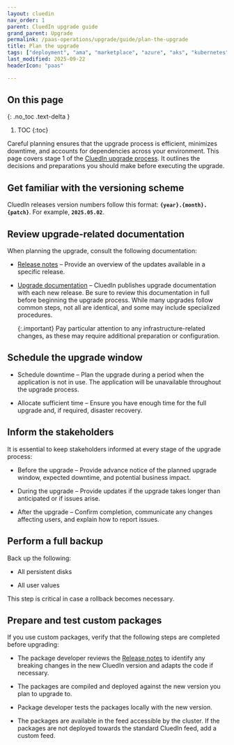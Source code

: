```yaml
---
layout: cluedin
nav_order: 1
parent: CluedIn upgrade guide
grand_parent: Upgrade
permalink: /paas-operations/upgrade/guide/plan-the-upgrade
title: Plan the upgrade
tags: ["deployment", "ama", "marketplace", "azure", "aks", "kubernetes", "upgrade"]
last_modified: 2025-09-22
headerIcon: "paas"

---
```

## On this page
{: .no_toc .text-delta }
1. TOC
{:toc}

Careful planning ensures that the upgrade process is efficient, minimizes downtime, and accounts for dependencies across your environment. This page covers stage 1 of the [CluedIn upgrade process](/paas-operations/upgrade/guide). It outlines the decisions and preparations you should make before executing the upgrade.

## Get familiar with the versioning scheme 

CluedIn releases version numbers follow this format: **`{year}.{month}.{patch}`**. For example, **`2025.05.02`**.

## Review upgrade-related documentation

When planning the upgrade, consult the following documentation:

- [Release notes](/release-notes) – Provide an overview of the updates available in a specific release.

- [Upgrade documentation](/paas-operations/upgrade) – CluedIn publishes upgrade documentation with each new release. Be sure to review this documentation in full before beginning the upgrade process. While many upgrades follow common steps, not all are identical, and some may include specialized procedures. 

    {:.important}
    Pay particular attention to any infrastructure-related changes, as these may require additional preparation or configuration.

## Schedule the upgrade window

- Schedule downtime – Plan the upgrade during a period when the application is not in use. The application will be unavailable throughout the upgrade process. 

- Allocate sufficient time – Ensure you have enough time for the full upgrade and, if required, disaster recovery.

## Inform the stakeholders
It is essential to keep stakeholders informed at every stage of the upgrade process:

- Before the upgrade – Provide advance notice of the planned upgrade window, expected downtime, and potential business impact. 

- During the upgrade – Provide updates if the upgrade takes longer than anticipated or if issues arise. 

- After the upgrade – Confirm completion, communicate any changes affecting users, and explain how to report issues. 

## Perform a full backup

Back up the following:

- All persistent disks

- All user values

This step is critical in case a rollback becomes necessary.

## Prepare and test custom packages
If you use custom packages, verify that the following steps are completed before upgrading:

- The package developer reviews the [Release notes](/release-notes#release-notes) to identify any breaking changes in the new CluedIn version and adapts the code if necessary.

- The packages are compiled and deployed against the new version you plan to upgrade to.

- Package developer tests the packages locally with the new version.

- The packages are available in the feed accessible by the cluster. If the packages are not deployed towards the standard CluedIn feed, add a custom feed.
